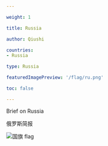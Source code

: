 ```yaml
---

weight: 1

title: Russia

author: Qiushi 

countries: 
- Russia

type: Russia

featuredImagePreview: '/flag/ru.png'

toc: false 

---
```


Brief on Russia

俄罗斯简报 

<!--more-->

![国旗 flag](/flag/ru.png)